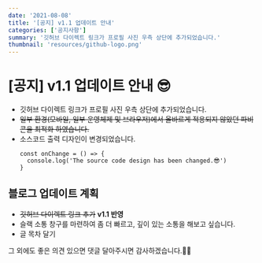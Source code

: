 ```yaml
---
date: '2021-08-08'
title: '[공지] v1.1 업데이트 안내'
categories: ['공지사항']
summary: '깃허브 다이렉트 링크가 프로필 사진 우측 상단에 추가되었습니다.'
thumbnail: 'resources/github-logo.png'
---
```


# [공지] v1.1 업데이트 안내 😎

- 깃허브 다이렉트 링크가 프로필 사진 우측 상단에 추가되었습니다.
- ~~일부 환경(모바일, 일부 운영체제 및 브라우저)에서 올바르게 적용되지 않았던 파비콘을 최적화 하였습니다.~~
- 소스코드 출력 디자인이 변경되었습니다.
  ```
  const onChange = () => {
    console.log('The source code design has been changed.😎')
  }
  ```

## 블로그 업데이트 계획

- ~~깃허브 다이렉트 링크 추가~~ **v1.1 반영**
- 슬랙 소통 창구를 마련하여 좀 더 빠르고, 깊이 있는 소통을 해보고 싶습니다.
- 글 목차 달기

그 외에도 좋은 의견 있으면 댓글 달아주시면 감사하겠습니다.👍🏻
